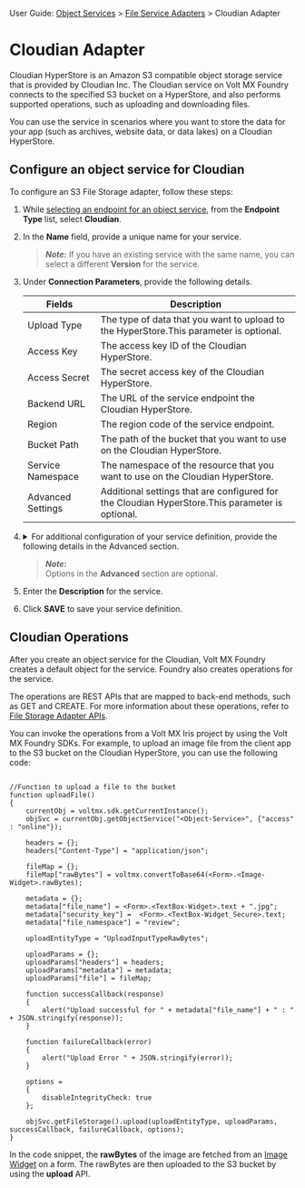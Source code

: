                                 

User Guide: [Object Services](Objectservices.md) > [File Service Adapters](FileServiceAdapters.md) > Cloudian Adapter

Cloudian Adapter
================

Cloudian HyperStore is an Amazon S3 compatible object storage service that is provided by Cloudian Inc. The Cloudian service on Volt MX Foundry connects to the specified S3 bucket on a HyperStore, and also performs supported operations, such as uploading and downloading files.

You can use the service in scenarios where you want to store the data for your app (such as archives, website data, or data lakes) on a Cloudian HyperStore.

Configure an object service for Cloudian
----------------------------------------

To configure an S3 File Storage adapter, follow these steps:

1.  While [selecting an endpoint for an object service](ObjectsServices/Objectservices_Stage1.md), from the **Endpoint Type** list, select **Cloudian**.
2.  In the **Name** field, provide a unique name for your service.  
    
    > **_Note:_** If you have an existing service with the same name, you can select a different **Version** for the service.
    
3.  Under **Connection Parameters**, provide the following details.
    
    | Fields | Description |
    | --- | --- |
    | Upload Type | The type of data that you want to upload to the HyperStore.This parameter is optional. |
    | Access Key | The access key ID of the Cloudian HyperStore. |
    | Access Secret | The secret access key of the Cloudian HyperStore. |
    | Backend URL | The URL of the service endpoint the Cloudian HyperStore. |
    | Region | The region code of the service endpoint. |
    | Bucket Path | The path of the bucket that you want to use on the Cloudian HyperStore. |
    | Service Namespace | The namespace of the resource that you want to use on the Cloudian HyperStore. |
    | Advanced Settings | Additional settings that are configured for the Cloudian HyperStore.This parameter is optional. |
    
4. <details close markdown="block"><summary>For additional configuration of your service definition, provide the following details in the Advanced section.</summary> 
    
      
      | Field | Description |
    | --- | --- |
    | Custom code | Specifies any custom business logic that you want to use for the service and the operations. The custom business logic must be in a JAR file. To specify a JAR associated to the service, select one from the **Select Existing JAR** drop-down menu or click **Upload New** to add a new JAR file. For on-premise instances of Volt MX Foundry, make sure that the JAR file that is built on the same JDK version that is used to install Volt MX Foundry Integration. |
    | API Throttling | **API throttling** on the Volt MX Foundry Console limits the number of request calls within a minute. To use API Throttling, configure the following fields: **Total Rate Limit**: Limits the number of requests that are processed by the service **Rate Limit Per IP**: Limits the number of requests that are processed by an IP address To override throttling from the Volt MX Foundry App Services Console, refer to [Override API Throttling Configuration](API_Throttling_Override.md#override-api-throttling-configuration). |
	
	</details>
    
    > **_Note:_**  
    Options in the **Advanced** section are optional.
    
5.  Enter the **Description** for the service.
6.  Click **SAVE** to save your service definition.

Cloudian Operations
-------------------

After you create an object service for the Cloudian, Volt MX Foundry creates a default object for the service. Foundry also creates operations for the service.

The operations are REST APIs that are mapped to back-end methods, such as GET and CREATE. For more information about these operations, refer to [File Storage Adapter APIs](File_Service_Adapter_APIs.md).

You can invoke the operations from a Volt MX Iris project by using the Volt MX Foundry SDKs. For example, to upload an image file from the client app to the S3 bucket on the Cloudian HyperStore, you can use the following code:

```

//Function to upload a file to the bucket
function uploadFile()
{
	currentObj = voltmx.sdk.getCurrentInstance();
	objSvc = currentObj.getObjectService("<Object-Service>", {"access" : "online"});
	
	headers = {};
	headers["Content-Type"] = "application/json";
	
	fileMap = {};
	fileMap["rawBytes"] = voltmx.convertToBase64(<Form>.<Image-Widget>.rawBytes); 
	
	metadata = {};
	metadata["file_name"] = <Form>.<TextBox-Widget>.text + ".jpg";
	metadata["security_key"] =  <Form>.<TextBox-Widget_Secure>.text;
	metadata["file_namespace"] = "review";
	
	uploadEntityType = "UploadInputTypeRawBytes";
	
	uploadParams = {};
	uploadParams["headers"] = headers;
	uploadParams["metadata"] = metadata;
	uploadParams["file"] = fileMap;
	
	function successCallback(response)
	{
		alert("Upload successful for " + metadata["file_name"] + " : " + JSON.stringify(response));
	}
	
	function failureCallback(error)
	{
		alert("Upload Error " + JSON.stringify(error));
	}

	options =
	{
		disableIntegrityCheck: true
	};
	
	objSvc.getFileStorage().upload(uploadEntityType, uploadParams, successCallback, failureCallback, options);
}

```

In the code snippet, the **rawBytes** of the image are fetched from an [Image Widget](../../../Iris/iris_widget_prog_guide/Content/Image.md) on a form. The rawBytes are then uploaded to the S3 bucket by using the **upload** API.
